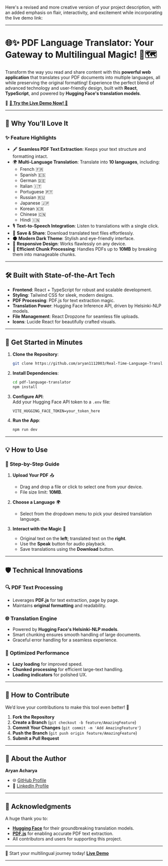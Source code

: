 Here's a revised and more creative version of your project description, with an added emphasis on flair, interactivity, and excitement while incorporating the live demo link:  

---

# 🌐✨ PDF Language Translator: Your Gateway to Multilingual Magic! 📖🗺️  

Transform the way you read and share content with this **powerful web application** that translates your PDF documents into multiple languages, all while preserving the original formatting! Experience the perfect blend of advanced technology and user-friendly design, built with **React**, **TypeScript**, and powered by **Hugging Face's translation models**.

🎉 **[🌟 Try the Live Demo Now! 🌟](https://spiffy-sfogliatella-acb65d.netlify.app/)**  

---

## 🌟 Why You'll Love It  

### ✨ **Feature Highlights**  
- 🖋️ **Seamless PDF Text Extraction**: Keeps your text structure and formatting intact.  
- 🌍 **Multi-Language Translation**: Translate into **10 languages**, including:  
  - French 🇫🇷  
  - Spanish 🇪🇸  
  - German 🇩🇪  
  - Italian 🇮🇹  
  - Portuguese 🇵🇹  
  - Russian 🇷🇺  
  - Japanese 🇯🇵  
  - Korean 🇰🇷  
  - Chinese 🇨🇳  
  - Hindi 🇮🇳  
- 🎙️ **Text-to-Speech Integration**: Listen to translations with a single click.  
- 💾 **Save & Share**: Download translated text files effortlessly.  
- 🌑 **Modern Dark Theme**: Stylish and eye-friendly interface.  
- 📱 **Responsive Design**: Works flawlessly on any device.  
- 🚀 **Efficient Chunk Processing**: Handles PDFs up to **10MB** by breaking them into manageable chunks.  

---

## 🛠️ Built with State-of-the-Art Tech  

- **Frontend**: React + TypeScript for robust and scalable development.  
- **Styling**: Tailwind CSS for sleek, modern designs.  
- **PDF Processing**: PDF.js for text extraction magic.  
- **Translation Power**: Hugging Face Inference API, driven by Helsinki-NLP models.  
- **File Management**: React Dropzone for seamless file uploads.  
- **Icons**: Lucide React for beautifully crafted visuals.  

---

## 🚀 Get Started in Minutes  

1. **Clone the Repository**:  
   ```bash  
   git clone https://github.com/aryan1112003/Real-Time-Language-Translator-for-PDF  
   ```  

2. **Install Dependencies**:  
   ```bash  
   cd pdf-language-translator  
   npm install  
   ```  

3. **Configure API**:  
   Add your Hugging Face API token to a `.env` file:  
   ```env  
   VITE_HUGGING_FACE_TOKEN=your_token_here  
   ```  

4. **Run the App**:  
   ```bash  
   npm run dev  
   ```  

---

## 💡 How to Use  

### 🌟 Step-by-Step Guide  
1. **Upload Your PDF** 📤  
   - Drag and drop a file or click to select one from your device.  
   - File size limit: **10MB**.  

2. **Choose a Language** 🌍  
   - Select from the dropdown menu to pick your desired translation language.  

3. **Interact with the Magic** 🧙  
   - Original text on the **left**; translated text on the **right**.  
   - Use the **Speak** button for audio playback.  
   - Save translations using the **Download** button.  

---

## 🛡️ Technical Innovations  

### 🔍 **PDF Text Processing**  
- Leverages **PDF.js** for text extraction, page by page.  
- Maintains **original formatting** and readability.  

### 🌐 **Translation Engine**  
- Powered by **Hugging Face's Helsinki-NLP models**.  
- Smart chunking ensures smooth handling of large documents.  
- Graceful error handling for a seamless experience.  

### 🚀 **Optimized Performance**  
- **Lazy loading** for improved speed.  
- **Chunked processing** for efficient large-text handling.  
- **Loading indicators** for polished UX.  

---

## 🤝 How to Contribute  

We’d love your contributions to make this tool even better! 💪  

1. **Fork the Repository**  
2. **Create a Branch** (`git checkout -b feature/AmazingFeature`)  
3. **Commit Your Changes** (`git commit -m 'Add AmazingFeature'`)  
4. **Push the Branch** (`git push origin feature/AmazingFeature`)  
5. **Submit a Pull Request**  

---

## 👤 About the Author  

**Aryan Acharya**  
- 🌐 [GitHub Profile](https://github.com/aryan1112003)  
- 💼 [LinkedIn Profile](https://www.linkedin.com/in/aryan-acharya-9b939b316/)  

---

## 🙌 Acknowledgments  

A huge thank you to:  
- **[Hugging Face](https://huggingface.co/)** for their groundbreaking translation models.  
- **[PDF.js](https://mozilla.github.io/pdf.js/)** for enabling accurate PDF text extraction.  
- All contributors and users for supporting this project.  

---

🎉 Start your multilingual journey today! [**Live Demo**](https://spiffy-sfogliatella-acb65d.netlify.app/)  

--- 

